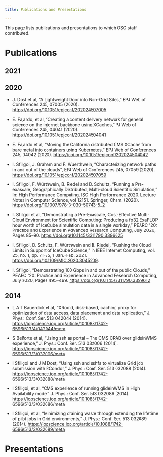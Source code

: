 ```yaml
---
title: Publications and Presentations

---
```


This page lists publications and presentations to which OSG staff contributed.

# Publications

## 2021

## 2020

*   J. Dost et al,
    “A Lightweight Door into Non-Grid Sites,”
    EPJ Web of Conferences 245, 07005 (2020).
    https://doi.org/10.1051/epjconf/202024507005

*   E. Fajardo, et al,
    “Creating a content delivery network for general science on the internet backbone using XCaches,”
    PJ Web of Conferences 245, 04041 (2020).
    https://doi.org/10.1051/epjconf/202024504041

*   E. Fajardo et al,
    “Moving the California distributed CMS XCache from bare metal into containers using Kubernetes,”
    EPJ Web of Conferences 245, 04042 (2020).
    https://doi.org/10.1051/epjconf/202024504042

*   I. Sfiligoi, J. Graham and F. Wuerthwein,
    “Characterizing network paths in and out of the clouds”,
    EPJ Web of Conferences 245, 07059 (2020).
    https://doi.org/10.1051/epjconf/202024507059

*   I. Sfiligoi, F. Würthwein, B. Riedel and D. Schultz,
    “Running a Pre-exascale, Geographically Distributed, Multi-cloud Scientific Simulation,”
    In: High Performance Computing. ISC High Performance 2020. Lecture Notes in Computer Science, vol 12151. Springer, Cham. (2020).
    https://doi.org/10.1007/978-3-030-50743-5_2

*   I. Sfiligoi et al,
    “Demonstrating a Pre-Exascale, Cost-Effective Multi-Cloud Environment for Scientific Computing: Producing a fp32 ExaFLOP hour worth of IceCube simulation data in a single workday,”
    PEARC '20: Practice and Experience in Advanced Research Computing, July 2020, Pages 85–90.
    https://doi.org/10.1145/3311790.3396625

*   I. Sfiligoi, D. Schultz, F. Würthwein and B. Riedel,
    "Pushing the Cloud Limits in Support of IceCube Science,"
    in IEEE Internet Computing, vol. 25, no. 1, pp. 71-75, 1 Jan.-Feb. 2021.
    https://doi.org/10.1109/MIC.2020.3045209.

*   I. Sfiligoi,
    “Demonstrating 100 Gbps in and out of the public Clouds,”
    PEARC '20: Practice and Experience in Advanced Research Computing, July 2020, Pages 495–499.
    https://doi.org/10.1145/3311790.3399612

## 2014

*   L A T Bauerdick et al,
    “XRootd, disk-based, caching proxy for optimization of data access, data placement and data replication,”
    J. Phys.: Conf. Ser. 513 042044 (2014).
    https://iopscience.iop.org/article/10.1088/1742-6596/513/4/042044/meta

*   S Belforte et al,
    “Using ssh as portal – The CMS CRAB over glideinWMS experience,”
    J. Phys.: Conf. Ser. 513 032006 (2014).
    https://iopscience.iop.org/article/10.1088/1742-6596/513/3/032006/meta

*   I Sfiligoi and J M Dost,
    “Using ssh and sshfs to virtualize Grid job submission with RCondor,”
    J. Phys.: Conf. Ser. 513 032088 (2014).
    https://iopscience.iop.org/article/10.1088/1742-6596/513/3/032088/meta

*   I Sfiligoi, et al,
    “CMS experience of running glideinWMS in High Availability mode,”
    J. Phys.: Conf. Ser. 513 032086 (2014).
    https://iopscience.iop.org/article/10.1088/1742-6596/513/3/032086/meta

*   I Sfiligoi, et al,
    “Minimizing draining waste through extending the lifetime of pilot jobs in Grid environments,”
    J. Phys.: Conf. Ser. 513 032089 (2014).
    https://iopscience.iop.org/article/10.1088/1742-6596/513/3/032089/meta

# Presentations
